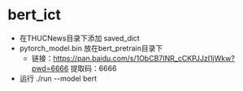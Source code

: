 # bert_ict

* 在THUCNews目录下添加 saved_dict
* pytorch_model.bin 放在bert_pretrain目录下
  * 链接：https://pan.baidu.com/s/1ObCB7INR_cCKPJJzI1jWkw?pwd=6666 提取码：6666 
* 运行 ./run --model bert
